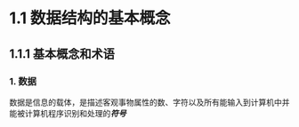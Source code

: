 # 1.1 数据结构的基本概念

## 1.1.1 基本概念和术语

### 1. 数据

数据是信息的载体，是描述客观事物属性的数、字符以及所有能输入到计算机中并能被计算机程序识别和处理的***符号***

